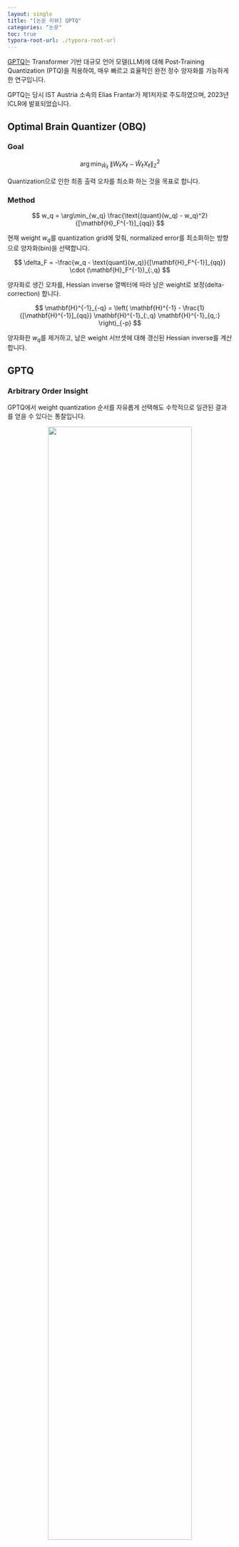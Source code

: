 ```yaml
---
layout: single
title: "[논문 리뷰] QPTQ"
categories: "논문"
toc: true
typora-root-url: ./typora-root-url
---
```


[GPTQ](https://arxiv.org/abs/2210.17323)는 Transformer 기반 대규모 언어 모델(LLM)에 대해 Post-Training Quantization (PTQ)을 적용하여, 매우 빠르고 효율적인 완전 정수 양자화를 가능하게 한 연구입니다.

GPTQ는 당시 IST Austria 소속의 Elias Frantar가 제1저자로 주도하였으며, 2023년 ICLR에 발표되었습니다.

## Optimal Brain Quantizer (OBQ)

### Goal

$$
\arg\min_{\widehat{W}_\ell} \; \| W_\ell X_\ell - \widehat{W}_\ell X_\ell \|_2^2
$$

Quantization으로 인한 최종 출력 오차를 최소화 하는 것을 목표로 합니다. 

### Method

$$
w_q = \arg\min_{w_q} \frac{\text{(quant}(w_q) - w_q)^2}
{[\mathbf{H}_F^{-1}]_{qq}}
$$

현재 weight $w_q$를 quantization grid에 맞춰, normalized error를 최소화하는 방향으로 양자화(bin)을 선택합니다. 

$$
\delta_F = -\frac{w_q - \text{quant}(w_q)}{[\mathbf{H}_F^{-1}]_{qq}} \cdot (\mathbf{H}_F^{-1})_{:,q}
$$

양자화로 생긴 오차를, Hessian inverse 열벡터에 따라 남은 weight로 보정(delta-correction) 합니다. 

$$
\mathbf{H}^{-1}_{-q} = \left( \mathbf{H}^{-1} - \frac{1}{[\mathbf{H}^{-1}]_{qq}} \mathbf{H}^{-1}_{:,q} \mathbf{H}^{-1}_{q,:} \right)_{-p}
$$

양자화한 $w_q$를 제거하고, 남은 weight 서브셋에 대해 갱신된 Hessian inverse를 계산합니다. 

## GPTQ

### Arbitrary Order Insight 

GPTQ에서 weight quantization 순서를 자유롭게 선택해도 수학적으로 일관된 결과를 얻을 수 있다는 통찰입니다.

<p align="center">
  <img src="../../images/2025-04-25-gptq/image-20250428154017175.png" width="80%">
</p>

### Lazy Batch-Updates 

여러 weight 업데이트를 한 번에 모아서 처리합니다. 
$$
\delta_F = -\left( \mathbf{w}_Q - \text{quant}(\mathbf{w}_Q) \right) 
( \left[ \mathbf{H}_F^{-1} \right]_{QQ} )^{-1} 
( \mathbf{H}_F^{-1} )_{:,Q}
$$

$$
\mathbf{H}_Q^{-1} = 
\left( 
\mathbf{H}^{-1} 
- 
\mathbf{H}_{:,Q}^{-1}
\left( \left[ \mathbf{H}_F^{-1} \right]_{QQ} \right)^{-1}
\mathbf{H}_{Q,:}^{-1}
\right)_{-Q}
$$

### Cholesky Reformulation 

Hessian의 역행렬을 직접 계산하지 않고 Cholesky 분해를 이용합니다. 

$$
\mathbf{H}^{-1} = (LL^T)^{-1} = \text{Solve}(L, L^T, I)
$$

$\text{Solve}(L, L^T, v)$
$$
\begin{align*}
A &= LL^T \\
Ax &= v \\
LL^T x &= v \\
Ly &= v \quad &&\text{(Forward Substitution)} \\
y_i &= \frac{1}{L_{ii}} \left( v_i - \sum_{j=1}^{i-1} L_{ij} y_j \right) \quad &&\text{for } i = 1, \dotsc, n \\
L^T x &= y \quad &&\text{(Backward Substitution)} \\
x_i &= \frac{1}{L_{ii}} \left( y_i - \sum_{j=i+1}^{n} L_{ji} x_j \right) \quad &&\text{for } i = n, \dotsc, 1
\end{align*}
$$


### The Full Algorithm

**Algorithm** 1 Quantize **W** given inverse Hessian $\mathbf{H}^{-1} = (2\mathbf{X}\mathbf{X}^T + \lambda\mathbf{I})^{-1}$ and block size $B$

$$
\newcommand{\for}{\text{for}}
\newcommand{\do}{\text{do}}
\newcommand{\endfor}{\text{end for}}
\newcommand{\row}{\text{row}}
\newcommand{\col}{\text{col}}
\newcommand{\Cholesky}{\text{Cholesky}}
\newcommand{\Q}{\mathbf{Q}}
\newcommand{\E}{\mathbf{E}}
\newcommand{\H}{\mathbf{H}}
\newcommand{\W}{\mathbf{W}}

\begin{align*}
&Q \leftarrow \mathbf{0}_{d_\row \times d_\col} && quantized \ output \\
&E \leftarrow \mathbf{0}_{d_\row \times B}      && block \ quantization \ error \\ 
&\H^{-1} \leftarrow \Cholesky(\H^{-1})^T        && Hessian \ inverse \ information \\
&\for \ i = 0, B, 2B, \dots, \do \\     
& \quad \for j = i, \dots, i + B - 1 \ \do \\
& \quad \quad \Q_{:, j} \leftarrow \text{quant}{\W_{:, j}}  && quantize \ column \\
& \quad \quad \E_{:, j-i} \leftarrow (\W_{:, j} - \Q_{:, j}) / [\H^{-1}]_{jj} && quantuzation \ error \\ 
& \quad \quad \W_{:, j:(i+B)} \leftarrow \W_{:, j:(i+B)} - \E_{:, j-i} \cdot \H^{-1}_{j,j:(i+B)} && update \ weights \ in \ block \\
& \quad \endfor \\
& \quad \W_{:, (i+B):} \leftarrow \W_{:, (i+B):} - \E \cdot \H^{-1}_{i:(i+B), (i+B):} && update \ all \ remaining \ weights \\ 
& \endfor 
\end{align*}
$$
